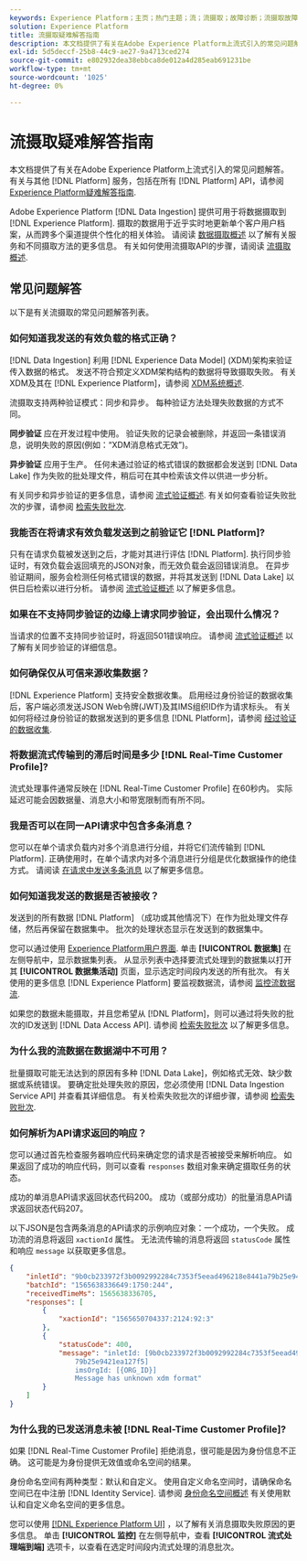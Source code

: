 ```yaml
---
keywords: Experience Platform；主页；热门主题；流；流摄取；故障诊断；流摄取故障诊断；流摄取常见问题解答；FAQ;
solution: Experience Platform
title: 流摄取疑难解答指南
description: 本文档提供了有关在Adobe Experience Platform上流式引入的常见问题解答。
exl-id: 5d5deccf-25b8-44c9-ae27-9a4713ced274
source-git-commit: e802932dea38ebbca8de012a4d285eab691231be
workflow-type: tm+mt
source-wordcount: '1025'
ht-degree: 0%

---
```


# 流摄取疑难解答指南

本文档提供了有关在Adobe Experience Platform上流式引入的常见问题解答。 有关与其他 [!DNL Platform] 服务，包括在所有 [!DNL Platform] API，请参阅 [Experience Platform疑难解答指南](../../landing/troubleshooting.md).

Adobe Experience Platform [!DNL Data Ingestion] 提供可用于将数据摄取到 [!DNL Experience Platform]. 摄取的数据用于近乎实时地更新单个客户用户档案，从而跨多个渠道提供个性化的相关体验。 请阅读 [数据摄取概述](../home.md) 以了解有关服务和不同摄取方法的更多信息。 有关如何使用流摄取API的步骤，请阅读 [流摄取概述](../streaming-ingestion/overview.md).

## 常见问题解答

以下是有关流摄取的常见问题解答列表。

### 如何知道我发送的有效负载的格式正确？

[!DNL Data Ingestion] 利用 [!DNL Experience Data Model] (XDM)架构来验证传入数据的格式。 发送不符合预定义XDM架构结构的数据将导致摄取失败。 有关XDM及其在 [!DNL Experience Platform]，请参阅 [XDM系统概述](../../xdm/home.md).

流摄取支持两种验证模式：同步和异步。 每种验证方法处理失败数据的方式不同。

**同步验证** 应在开发过程中使用。 验证失败的记录会被删除，并返回一条错误消息，说明失败的原因(例如：“XDM消息格式无效”)。

**异步验证** 应用于生产。 任何未通过验证的格式错误的数据都会发送到 [!DNL Data Lake] 作为失败的批处理文件，稍后可在其中检索该文件以供进一步分析。

有关同步和异步验证的更多信息，请参阅 [流式验证概述](../quality/streaming-validation.md). 有关如何查看验证失败批次的步骤，请参阅 [检索失败批次](../quality/retrieve-failed-batches.md).

### 我能否在将请求有效负载发送到之前验证它 [!DNL Platform]?

只有在请求负载被发送到之后，才能对其进行评估 [!DNL Platform]. 执行同步验证时，有效负载会返回填充的JSON对象，而无效负载会返回错误消息。 在异步验证期间，服务会检测任何格式错误的数据，并将其发送到 [!DNL Data Lake] 以供日后检索以进行分析。 请参阅 [流式验证概述](../quality/streaming-validation.md) 以了解更多信息。

### 如果在不支持同步验证的边缘上请求同步验证，会出现什么情况？

当请求的位置不支持同步验证时，将返回501错误响应。 请参阅 [流式验证概述](../quality/streaming-validation.md) 以了解有关同步验证的详细信息。

### 如何确保仅从可信来源收集数据？

[!DNL Experience Platform] 支持安全数据收集。 启用经过身份验证的数据收集后，客户端必须发送JSON Web令牌(JWT)及其IMS组织ID作为请求标头。 有关如何将经过身份验证的数据发送到的更多信息 [!DNL Platform]，请参阅 [经过验证的数据收集](../tutorials/create-authenticated-streaming-connection.md).

### 将数据流式传输到的滞后时间是多少 [!DNL Real-Time Customer Profile]?

流式处理事件通常反映在 [!DNL Real-Time Customer Profile] 在60秒内。 实际延迟可能会因数据量、消息大小和带宽限制而有所不同。

### 我是否可以在同一API请求中包含多条消息？

您可以在单个请求负载内对多个消息进行分组，并将它们流传输到 [!DNL Platform]. 正确使用时，在单个请求内对多个消息进行分组是优化数据操作的绝佳方式。 请阅读 [在请求中发送多条消息](../tutorials/streaming-multiple-messages.md) 以了解更多信息。

### 如何知道我发送的数据是否被接收？

发送到的所有数据 [!DNL Platform] （成功或其他情况下）在作为批处理文件存储，然后再保留在数据集中。 批次的处理状态显示在发送到的数据集中。

您可以通过使用 [Experience Platform用户界面](https://platform.adobe.com). 单击 **[!UICONTROL 数据集]** 在左侧导航中，显示数据集列表。 从显示列表中选择要流式处理到的数据集以打开其 **[!UICONTROL 数据集活动]** 页面，显示选定时间段内发送的所有批次。 有关使用的更多信息 [!DNL Experience Platform] 要监视数据流，请参阅 [监控流数据流](../quality/monitor-data-ingestion.md).

如果您的数据未能摄取，并且您希望从 [!DNL Platform]，则可以通过将失败的批次的ID发送到 [!DNL Data Access API]. 请参阅 [检索失败批次](../quality/retrieve-failed-batches.md) 以了解更多信息。

### 为什么我的流数据在数据湖中不可用？

批量摄取可能无法达到的原因有多种 [!DNL Data Lake]，例如格式无效、缺少数据或系统错误。 要确定批处理失败的原因，您必须使用 [!DNL Data Ingestion Service API] 并查看其详细信息。 有关检索失败批次的详细步骤，请参阅 [检索失败批次](../quality/retrieve-failed-batches.md).

### 如何解析为API请求返回的响应？

您可以通过首先检查服务器响应代码来确定您的请求是否被接受来解析响应。 如果返回了成功的响应代码，则可以查看 `responses` 数组对象来确定摄取任务的状态。

成功的单消息API请求返回状态代码200。 成功（或部分成功）的批量消息API请求返回状态代码207。

以下JSON是包含两条消息的API请求的示例响应对象：一个成功，一个失败。 成功流的消息将返回 `xactionId` 属性。 无法流传输的消息将返回 `statusCode` 属性和响应 `message` 以获取更多信息。

```JSON
{
    "inletId": "9b0cb233972f3b0092992284c7353f5eead496218e8441a79b25e9421ea127f5",
    "batchId": "1565638336649:1750:244",
    "receivedTimeMs": 1565638336705,
    "responses": [
        {
            "xactionId": "1565650704337:2124:92:3"
        },
        {
            "statusCode": 400,
            "message": "inletId: [9b0cb233972f3b0092992284c7353f5eead496218e8441a
                79b25e9421ea127f5] 
                imsOrgId: [{ORG_ID}] 
                Message has unknown xdm format"
        }
    ]
}
```

### 为什么我的已发送消息未被 [!DNL Real-Time Customer Profile]?

如果 [!DNL Real-Time Customer Profile] 拒绝消息，很可能是因为身份信息不正确。 这可能是为身份提供无效值或命名空间的结果。

身份命名空间有两种类型：默认和自定义。 使用自定义命名空间时，请确保命名空间已在中注册 [!DNL Identity Service]. 请参阅 [身份命名空间概述](../../identity-service/namespaces.md) 有关使用默认和自定义命名空间的更多信息。

您可以使用 [[!DNL Experience Platform UI]](https://platform.adobe.com) ，以了解有关消息摄取失败原因的更多信息。 单击 **[!UICONTROL 监控]** 在左侧导航中，查看 **[!UICONTROL 流式处理端到端]** 选项卡，以查看在选定时间段内流式处理的消息批次。
